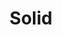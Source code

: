 ---
git: https://github.com/solid
gitter: https://gitter.im/solid/chat
logohandle: inrupt_solid
sort: solid
title: Solid
website: https://solid.inrupt.com/
---